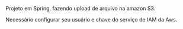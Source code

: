 Projeto em Spring, fazendo upload de arquivo na amazon S3. 

Necessário configurar seu usuário e chave do serviço de IAM da Aws.
